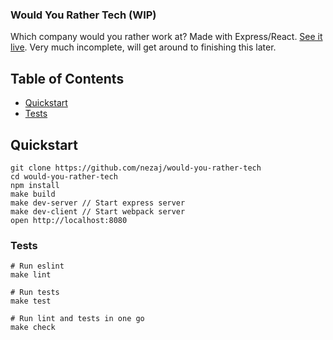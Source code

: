 ### Would You Rather Tech (WIP)
Which company would you rather work at? Made with Express/React.
[See it live][WouldYouRather]. Very much incomplete, will get around to
finishing this later.

## Table of Contents
* [Quickstart](#quickstart)
* [Tests](#tests)

## Quickstart
```
git clone https://github.com/nezaj/would-you-rather-tech
cd would-you-rather-tech
npm install
make build
make dev-server // Start express server
make dev-client // Start webpack server
open http://localhost:8080
```

### Tests
```
# Run eslint
make lint

# Run tests
make test

# Run lint and tests in one go
make check
```

[WouldYouRather]: https://would-you-rather-tech.herokuapp.com/
